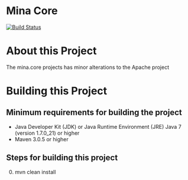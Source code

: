 # Mina Core

[![Build Status][build-status-image]][build-status]

[build-status-image]: https://travis-ci.org/kaazing/mina.core-1.svg?branch=develop
[build-status]: https://travis-ci.org/kaazing/mina.core-1

# About this Project

The mina.core projects has minor alterations to the Apache project 

# Building this Project

## Minimum requirements for building the project
* Java Developer Kit (JDK) or Java Runtime Environment (JRE) Java 7 (version 1.7.0_21) or higher
* Maven 3.0.5 or higher

## Steps for building this project
0. mvn clean install
